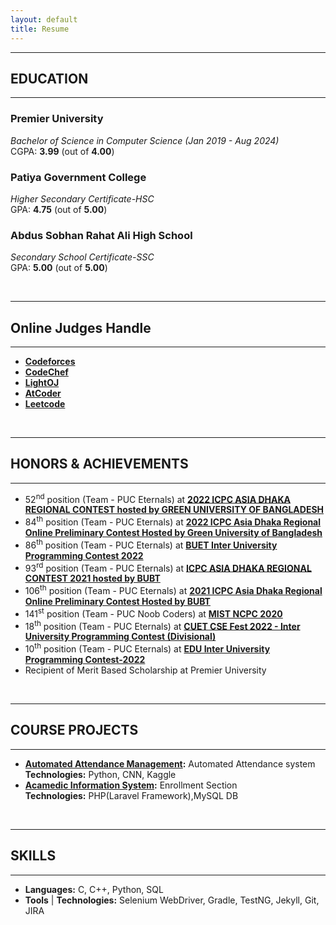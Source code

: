 ```yaml
---
layout: default
title: Resume
---
```



---
## EDUCATION
---
### Premier University  
*Bachelor of Science in Computer Science (Jan 2019 - Aug 2024)*  
CGPA: **3.99** (out of **4.00**) 

### Patiya Government College
*Higher Secondary Certificate-HSC*  
GPA: **4.75** (out of **5.00**)

### Abdus Sobhan Rahat Ali High School
*Secondary School Certificate-SSC*  <br>
GPA: **5.00** (out of **5.00**)
 
<br />

---
## Online Judges Handle
---

<ul>
 <li> <a href="https://codeforces.com/profile/SajjadHuseyn"> <b>Codeforces</b> </a></li>
 <li> <a href="https://codeforces.com/profile/SajjadHuseyn"> <b>CodeChef</b> </a></li>
 <li> <a href="https://codeforces.com/profile/SajjadHuseyn"> <b>LightOJ</b> </a></li>
 <li> <a href="https://codeforces.com/profile/SajjadHuseyn"> <b>AtCoder</b> </a></li>
 <li> <a href="https://codeforces.com/profile/SajjadHuseyn"> <b>Leetcode</b> </a></li>
 </ul>

<br/>

---
## HONORS & ACHIEVEMENTS
---

* 52<sup>nd</sup> position (Team - PUC Eternals) at <a href="https://algo.codemarshal.org/contests/dhaka-22/standings"> **2022 ICPC ASIA DHAKA REGIONAL CONTEST hosted by GREEN UNIVERSITY OF BANGLADESH** </a>
* 84<sup>th</sup> position (Team - PUC Eternals) at <a href="https://algo.codemarshal.org/contests/icpc-dhaka-22-preli/standings"> **2022 ICPC Asia Dhaka Regional Online Preliminary Contest Hosted by Green University of Bangladesh** </a>
* 86<sup>th</sup> position (Team - PUC Eternals) at <a href="https://toph.co/c/buet-inter-university-2022/standings"> **BUET Inter University Programming Contest 2022** </a>  
* 93<sup>rd</sup> position (Team - PUC Eternals) at <a href="https://algo.codemarshal.org/contests/dhaka-21-main/standings"> **ICPC ASIA DHAKA REGIONAL CONTEST 2021 hosted by BUBT**  </a> 
* 106<sup>th</sup> position (Team - PUC Eternals) at <a href="https://algo.codemarshal.org/contests/icpc-dhaka-21-preli/standings"> **2021 ICPC Asia Dhaka Regional Online Preliminary Contest Hosted by BUBT** </a> 
* 141<sup>st</sup> position (Team - PUC Noob Coders) at <a href="https://algo.codemarshal.org/contests/mist-ncpc-2020/standings"> **MIST NCPC 2020** </a>  
* 18<sup>th</sup> position (Team - PUC Eternals) at <a href="https://toph.co/c/cuet-cse-fest-2022-inter-university-divisional/standings"> **CUET CSE Fest 2022 - Inter University Programming Contest (Divisional)** </a>
* 10<sup>th</sup> position (Team - PUC Eternals) at <a href="https://shorturl.at/bDIVY"> **EDU Inter University Programming Contest-2022** </a>  
*   Recipient of Merit Based Scholarship at Premier University

<br />

---
## COURSE PROJECTS
---
* **[Automated Attendance Management](https://www.kaggle.com/sajjadhossaint/auto-attendance-using-cnn):** Automated Attendance system  
 **Technologies:** Python, CNN, Kaggle 
* **[Acamedic Information System](https://github.com/Sajjad-Hossain-Talukder/PUAIS-Enrollment-Section):** Enrollment Section<br>
 **Technologies:** PHP(Laravel Framework),MySQL DB


<br />
  
---
## SKILLS  
---
* **Languages:** C, C++, Python, SQL
* **Tools** &#124; **Technologies:** Selenium WebDriver, Gradle, TestNG, Jekyll, Git, JIRA
